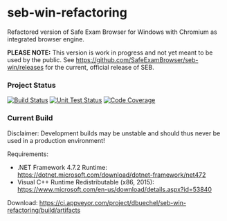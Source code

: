 # seb-win-refactoring
Refactored version of Safe Exam Browser for Windows with Chromium as integrated browser engine.

**PLEASE NOTE:** This version is work in progress and not yet meant to be used by the public. See https://github.com/SafeExamBrowser/seb-win/releases for the current, official release of SEB.

### Project Status
[![Build Status](https://ci.appveyor.com/api/projects/status/f1iknxq4qmtjjkj3?svg=true)](https://ci.appveyor.com/project/dbuechel/seb-win-refactoring)
[![Unit Test Status](https://img.shields.io/appveyor/tests/dbuechel/seb-win-refactoring.svg)](https://ci.appveyor.com/project/dbuechel/seb-win-refactoring/build/tests)
[![Code Coverage](https://codecov.io/gh/SafeExamBrowser/seb-win-refactoring/branch/master/graph/badge.svg)](https://codecov.io/gh/SafeExamBrowser/seb-win-refactoring)

### Current Build
Disclaimer:
Development builds may be unstable and should thus never be used in a production environment!

Requirements:
* .NET Framework 4.7.2 Runtime: https://dotnet.microsoft.com/download/dotnet-framework/net472
* Visual C++ Runtime Redistributable (x86, 2015): https://www.microsoft.com/en-us/download/details.aspx?id=53840

Download: https://ci.appveyor.com/project/dbuechel/seb-win-refactoring/build/artifacts
